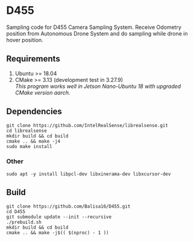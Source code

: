 # D455

Sampling code for D455 Camera Sampling System. Receive Odometry position from Autonomous Drone System and do sampling while drone in hover position.

## Requirements
1. Ubuntu >= 18.04
2. CMake >= 3.13 (development test in 3.27.9)
<br>*This program works well in Jetson Nano-Ubuntu 18 with upgraded CMake version aarch.*
 

## Dependencies
```
git clone https://github.com/IntelRealSense/librealsense.git
cd librealsense
mkdir build && cd build
cmake .. && make -j4
sudo make install
```
### Other
```
sudo apt -y install libpcl-dev libxinerama-dev libxcursor-dev
```

## Build
```
git clone https://github.com/Balisa16/D455.git
cd D455
git submodule update --init --recursive
./prebuild.sh
mkdir build && cd build
cmake .. && make -j$(( $(nproc) - 1 ))
```
